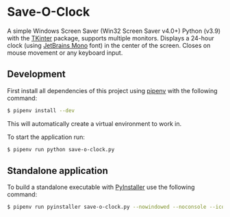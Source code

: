 # Save-O-Clock

A simple Windows Screen Saver (Win32 Screen Saver v4.0+) Python (v3.9) with the [TKinter](https://wiki.python.org/moin/TkInter) package, supports multiple monitors.
Displays a 24-hour clock (using [JetBrains Mono](https://www.jetbrains.com/lp/mono/) font) in the center of the screen.
Closes on mouse movement or any keyboard input.

## Development

First install all dependencies of this project using [pipenv](https://pypi.org/project/pipenv/) with the following command:

```bash
$ pipenv install --dev
```

This will automatically create a virtual environment to work in.

To start the application run:

```bash
$ pipenv run python save-o-clock.py
```

## Standalone application

To build a standalone executable with [PyInstaller](https://www.pyinstaller.org/) use the following command:

```bash
$ pipenv run pyinstaller save-o-clock.py --nowindowed --noconsole --icon NONE --noconfirm
```
